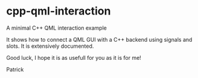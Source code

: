 cpp-qml-interaction
===================

A minimal C++ QML interaction example

It shows how to connect a QML GUI with a C++ backend using signals and slots.
It is extensively documented.

Good luck, I hope it is as usefull for you as it is for me!

Patrick

